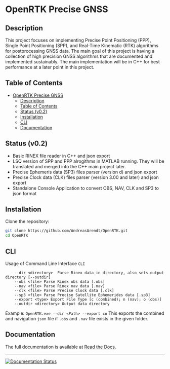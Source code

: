 # OpenRTK Precise GNSS

## Description

This project focuses on implementing Precise Point Positioning (PPP), Single Point Positioning (SPP), and Real-Time Kinematic (RTK) algorithms for postprocessing GNSS data. The main goal of this project is having a collection of high precision GNSS algorithms that are documented and implemented sustainably. The main implementation will be in C++ for best performance at a later point in this project.

## Table of Contents

- [OpenRTK Precise GNSS](#openrtk-precise-gnss)
  - [Description](#description)
  - [Table of Contents](#table-of-contents)
  - [Status (v0.2)](#status-v02)
  - [Installation](#installation)
  - [CLI](#cli)
  - [Documentation](#documentation)

## Status (v0.2)

- Basic RINEX file reader in C++ and json export
- LSQ version of SPP and PPP alrogithms in MATLAB running. They will be translated and merged into the C++ main project later.
- Precise Ephemeris data (SP3) files parser (version d) and json export
- Precise Clock data (CLK) files parser (version 3.00 and later) and json export
- Standalone Console Application to convert OBS, NAV, CLK and SP3 to json format

## Installation

Clone the repository:

   ```bash
   git clone https://github.com/AndreasArendt/OpenRTK.git
   cd OpenRTK
   ```

## CLI
Usage of Command Line Interface `CLI`
```
	--dir <directory>  Parse Rinex data in directory, also sets output directory [--outdir]
	--obs <file> Parse Rinex obs data [.obs]
	--nav <file> Parse Rinex nav data [.nav]
	--clk <file> Parse Precise Clock data [.clk]
	--sp3 <file> Parse Precise Satellite Ephemerides data [.sp3]
	--export <type> Export File Type [c (combined); n (nav); o (obs)]
	--outdir <directory> Output data directory
```

Example:
`OpenRTK.exe --dir <Path> --export cn`
This exports the combined and navigation `json` file if `.obs` and `.nav` file exists in the given folder.

## Documentation                                                               
The full documentation is available at [Read the Docs](https://docopenrtk.readthedocs.io).

---

[![Documentation Status](https://readthedocs.org/projects/docopenrtk/badge/?version=latest)](https://docopenrtk.readthedocs.io/en/latest/?badge=latest)
